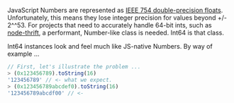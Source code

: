 JavaScript Numbers are represented as [IEEE 754 double-precision floats](http://steve.hollasch.net/cgindex/coding/ieeefloat.html).  Unfortunately, this means they lose integer precision for values beyond +/- 2^^53.  For projects that need to accurately handle 64-bit ints, such as [node-thrift](https://github.com/wadey/node-thrift), a performant, Number-like class is needed.  Int64 is that class.

Int64 instances look and feel much like JS-native Numbers.  By way of example ...
```js
// First, let's illustrate the problem ...
> (0x123456789).toString(16)
'123456789' // <- what we expect.
> (0x123456789abcdef0).toString(16)
'123456789abcdf00' // <- 